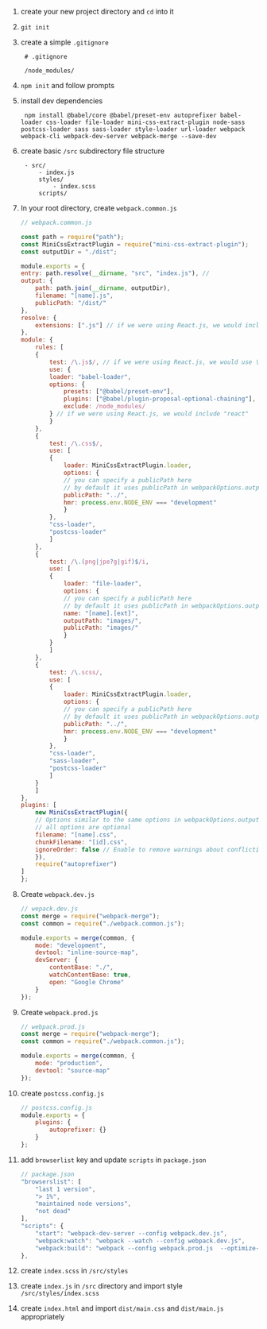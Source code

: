1. create your new project directory and `cd` into it 
2. `git init`
3. create a simple `.gitignore`
        
        # .gitignore

        /node_modules/
4. `npm init` and follow prompts
5. install dev dependencies
   
        npm install @babel/core @babel/preset-env autoprefixer babel-loader css-loader file-loader mini-css-extract-plugin node-sass postcss-loader sass sass-loader style-loader url-loader webpack webpack-cli webpack-dev-server webpack-merge --save-dev

6. create basic `/src` subdirectory file structure

        - src/
            - index.js
            styles/
                - index.scss
            scripts/

7. In your root directory, create `webpack.common.js`

    ```JavaScript
    // webpack.common.js

    const path = require("path");
    const MiniCssExtractPlugin = require("mini-css-extract-plugin");
    const outputDir = "./dist";

    module.exports = {
    entry: path.resolve(__dirname, "src", "index.js"), //
    output: {
        path: path.join(__dirname, outputDir),
        filename: "[name].js",
        publicPath: "/dist/"
    },
    resolve: {
        extensions: [".js"] // if we were using React.js, we would include ".jsx"
    },
    module: {
        rules: [
        {
            test: /\.js$/, // if we were using React.js, we would use \.jsx?$/
            use: {
            loader: "babel-loader",
            options: {
                presets: ["@babel/preset-env"],
                plugins: ["@babel/plugin-proposal-optional-chaining"],
                exclude: /node_modules/
            } // if we were using React.js, we would include "react"
            }
        },
        {
            test: /\.css$/,
            use: [
            {
                loader: MiniCssExtractPlugin.loader,
                options: {
                // you can specify a publicPath here
                // by default it uses publicPath in webpackOptions.output
                publicPath: "../",
                hmr: process.env.NODE_ENV === "development"
                }
            },
            "css-loader",
            "postcss-loader"
            ]
        },
        {
            test: /\.(png|jpe?g|gif)$/i,
            use: [
            {
                loader: "file-loader",
                options: {
                // you can specify a publicPath here
                // by default it uses publicPath in webpackOptions.output
                name: "[name].[ext]",
                outputPath: "images/",
                publicPath: "images/"
                }
            }
            ]
        },
        {
            test: /\.scss/,
            use: [
            {
                loader: MiniCssExtractPlugin.loader,
                options: {
                // you can specify a publicPath here
                // by default it uses publicPath in webpackOptions.output
                publicPath: "../",
                hmr: process.env.NODE_ENV === "development"
                }
            },
            "css-loader",
            "sass-loader",
            "postcss-loader"
            ]
        }
        ]
    },
    plugins: [
        new MiniCssExtractPlugin({
        // Options similar to the same options in webpackOptions.output
        // all options are optional
        filename: "[name].css",
        chunkFilename: "[id].css",
        ignoreOrder: false // Enable to remove warnings about conflicting order
        }),
        require("autoprefixer")
    ]
    };

    ```

8. Create `webpack.dev.js`

    ```JavaScript
    // wepack.dev.js
    const merge = require("webpack-merge");
    const common = require("./webpack.common.js");

    module.exports = merge(common, {
        mode: "development",
        devtool: "inline-source-map",
        devServer: {
            contentBase: "./",
            watchContentBase: true,
            open: "Google Chrome"
        }
    });
    ```

9. Create `webpack.prod.js`

    ```JavaScript
    // webpack.prod.js
    const merge = require("webpack-merge");
    const common = require("./webpack.common.js");

    module.exports = merge(common, {
        mode: "production",
        devtool: "source-map"
    });
    ```

10. create `postcss.config.js`

    ```JavaScript
    // postcss.config.js
    module.exports = {
        plugins: {
            autoprefixer: {}
        }
    };
    ```

11. add `browserlist` key and update `scripts` in `package.json`

    ```JavaScript
    // package.json
    "browserslist": [
        "last 1 version",
        "> 1%",
        "maintained node versions",
        "not dead"
    ],
    "scripts": {
        "start": "webpack-dev-server --config webpack.dev.js",
        "webpack:watch": "webpack --watch --config webpack.dev.js",
        "webpack:build": "webpack --config webpack.prod.js  --optimize-minimize"
    },
    ```

12. create `index.scss` in `/src/styles`

13. create `index.js` in `/src` directory and import style `/src/styles/index.scss`

14. create `index.html` and import `dist/main.css` and `dist/main.js` appropriately
